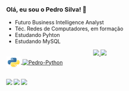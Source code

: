 ### Olá, eu sou o Pedro Silva! 👋

- Futuro Business Intelligence Analyst
- Téc. Redes de Computadores, em formação
- Estudando Pyhton
- Estudando MySQL

<div align="center">
  <a href="https://github.com/Pedr0Silvah">
  <img height="180em" src="https://github-readme-stats.vercel.app/api?username=Pedr0Silvah&show_icons=false&theme=dracula&include_all_commits=true&count_private=true"/>
  <img height="160em" src="https://github-readme-stats.vercel.app/api/top-langs/?username=Pedr0Silvah&layout=compact&langs_count=7&theme=dracula"/>
</div>



<img align="center" alt="Pedro-Python" height="30" width="40" src="https://raw.githubusercontent.com/devicons/devicon/master/icons/python/python-original.svg">

<img align="center" alt="Pedro-Python" height="30" width="40" src="https://cdn.jsdelivr.net/gh/devicons/devicon/icons/mysql/mysql-original-wordmark.svg" />

##

<div>
<a href = "mailto:pedrohenriquealves112005@gmail.com"><img src="https://img.shields.io/badge/-Gmail-%23333?style=for-the-badge&logo=gmail&logoColor=white" target="_blank"></a>
<a href="https://www.linkedin.com/in/pedro-silva-1032a7243" target="_blank"><img src="https://img.shields.io/badge/-LinkedIn-%230077B5?style=for-the-badge&logo=linkedin&logoColor=white" target="_blank"></a>
<a href="https://www.instagram.com/_pedroh_silva" target="_blank"><img src="https://img.shields.io/badge/-Instagram-%23E4405F?style=for-the-badge&logo=instagram&logoColor=white" target="_blank"></a>
<div>

